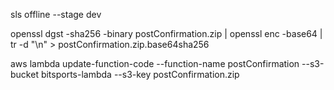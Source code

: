 sls offline --stage dev


openssl dgst -sha256 -binary postConfirmation.zip | openssl enc -base64 | tr -d "\n" > postConfirmation.zip.base64sha256

aws lambda update-function-code --function-name postConfirmation --s3-bucket bitsports-lambda --s3-key postConfirmation.zip
